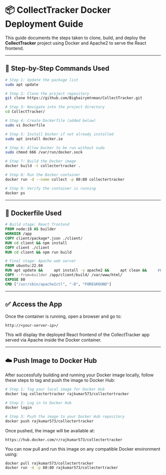 
# 📦 CollectTracker Docker Deployment Guide

This guide documents the steps taken to clone, build, and deploy the **CollectTracker** project using Docker and Apache2 to serve the React frontend.

---

## 🚀 Step-by-Step Commands Used

```bash
# Step 1: Update the package list
sudo apt update

# Step 2: Clone the project repository
git clone https://github.com/Bighairymtnman/CollectTracker.git

# Step 3: Navigate into the project directory
cd CollectTracker/

# Step 4: Create Dockerfile (added below)
sudo vi Dockerfile

# Step 5: Install Docker if not already installed
sudo apt install docker.io

# Step 6: Allow Docker to be run without sudo
sudo chmod 666 /var/run/docker.sock

# Step 7: Build the Docker image
docker build -t collectertracker .

# Step 8: Run the Docker container
docker run -d --name collect -p 80:80 collectertracker

# Step 9: Verify the container is running
docker ps
```

---

## 📄 Dockerfile Used

```Dockerfile
# Build stage: React frontend
FROM node:18 AS builder
WORKDIR /app
COPY client/package*.json ./client/
RUN cd client && npm install
COPY client ./client
RUN cd client && npm run build

# Final stage: Apache web server
FROM ubuntu:22.04
RUN apt update &&     apt install -y apache2 &&     apt clean &&     rm -rf /var/lib/apt/lists/*
COPY --from=builder /app/client/build/ /var/www/html/
EXPOSE 80
CMD ["/usr/sbin/apache2ctl", "-D", "FOREGROUND"]
```

---

## ✅ Access the App

Once the container is running, open a browser and go to:

```
http://<your-server-ip>/
```

This will display the deployed React frontend of the CollectTracker app served via Apache inside the Docker container.


---

## ☁️ Push Image to Docker Hub

After successfully building and running your Docker image locally, follow these steps to tag and push the image to Docker Hub:

```bash
# Step 1: Tag your local image for Docker Hub
docker tag collectertracker rajkumar573/collectertracker

# Step 2: Log in to Docker Hub
docker login

# Step 3: Push the image to your Docker Hub repository
docker push rajkumar573/collectertracker
```

Once pushed, the image will be available at:
```
https://hub.docker.com/r/rajkumar573/collectertracker
```
You can now pull and run this image on any compatible Docker environment using:

```bash
docker pull rajkumar573/collectertracker
docker run -d -p 80:80 rajkumar573/collectertracker
```
